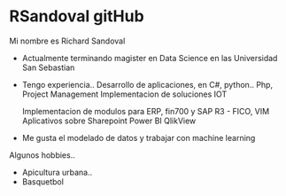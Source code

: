 # **RSandoval gitHub**

Mi nombre es Richard Sandoval 
- Actualmente terminando magister en Data Science en las Universidad San Sebastian

- Tengo experiencia..
  Desarrollo de aplicaciones, en C#, python.. Php,
  Project Management
  Implementacion de soluciones IOT
  
  Implementacion de modulos para ERP, fin700 y SAP R3 - FICO, VIM
  Aplicativos sobre Sharepoint
  Power BI
  QlikView

- Me gusta el modelado de datos y trabajar con machine learning


Algunos hobbies..
- Apicultura urbana..
- Basquetbol
 
